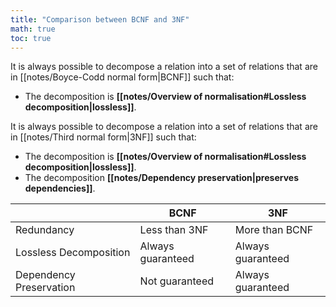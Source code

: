```yaml
---
title: "Comparison between BCNF and 3NF"
math: true
toc: true
---
```


It is always possible to decompose a relation into a set of relations that are in [[notes/Boyce-Codd normal form|BCNF]] such that:

- The decomposition is **[[notes/Overview of normalisation#Lossless decomposition|lossless]]**.

It is always possible to decompose a relation into a set of relations that are in [[notes/Third normal form|3NF]] such that:

- The decomposition is **[[notes/Overview of normalisation#Lossless decomposition|lossless]]**.
- The decomposition **[[notes/Dependency preservation|preserves dependencies]]**.

|    | BCNF | 3NF |
|----|------|-----|
| Redundancy | Less than 3NF | More than BCNF |
| Lossless Decomposition | Always guaranteed | Always guaranteed |
| Dependency Preservation | Not guaranteed | Always guaranteed |